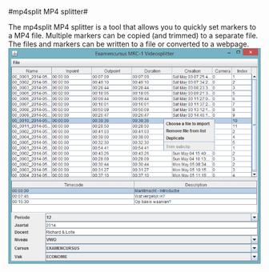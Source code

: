 #mp4split MP4 splitter#

The mp4split MP4 splitter is a tool that allows you to quickly set markers to a MP4 file. Multiple markers can be copied (and trimmed) to a separate file. The files and markers can be written to a file or converted to a webpage.
![Screencapture](https://raw.githubusercontent.com/JWGmeligMeyling/mp4splitter/master/mp4splitter.png?token=3469492__eyJzY29wZSI6IlJhd0Jsb2I6SldHbWVsaWdNZXlsaW5nL21wNHNwbGl0dGVyL21hc3Rlci9tcDRzcGxpdHRlci5wbmciLCJleHBpcmVzIjoxNDAxMDA1MzAwfQ%3D%3D--dfde6fd3a6602a0905831e79bb696e4879b3357c)
